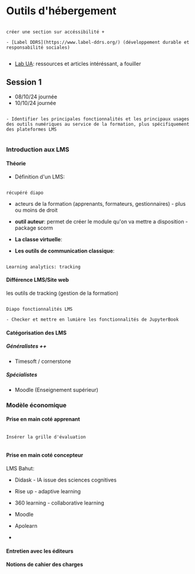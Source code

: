 # Outils d'hébergement

```{admonition} accébilité

créer une section sur accéssibilité + 

- [Label DDRS](https://www.label-ddrs.org/) (développement durable et responsabilité sociales)


```

- [Lab UA](https://labua.univ-angers.fr/): ressources et articles intéréssant, a fouiller



## Session 1

- 08/10/24 journée
- 10/10/24 journée

```{admonition} Objectif(s) pédagogique(s)

- Identifier les principales fonctionnalités et les principaux usages des outils numériques au service de la formation, plus spécifiquement des plateformes LMS


```

### Introduction aux LMS

#### Théorie

- Définition d'un LMS:

```{note}

récupéré diapo

```

- acteurs de la formation (apprenants, formateurs, gestionnaires) - plus ou moins de droit

- **outil auteur**: permet de créer le module qu'on va mettre a disposition - package scorm

- **La classe virtuelle**:

- **Les outils de communication classique**:


```{note}

Learning analytics: tracking

```

#### Différence LMS/Site web

les outils de tracking (gestion de la formation)

```{note}

Diapo fonctionnalités LMS

- Checker et mettre en lumière les fonctionnalités de JupyterBook

```


#### Catégorisation des LMS

##### Généralistes ++

- Timesoft / cornerstone

##### Spécialistes

- Moodle (Enseignement supérieur)

### Modèle économique



#### Prise en main coté apprenant

```{note}

Insérer la grille d'évaluation


```


#### Prise en main coté concepteur


LMS Bahut:

- Didask - IA issue des sciences cognitives
- Rise up - adaptive learning
- 360 learning - collaborative learning
- Moodle







- Apolearn
- 


#### Entretien avec les éditeurs


#### Notions de cahier des charges 




